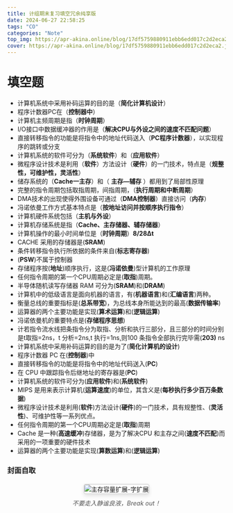 ```yaml
---
title: 计组期末复习填空冗余纯享版
date: 2024-06-27 22:58:25
tags: "CO"
categories: "Note"
top_img: https://apr-akina.online/blog/17df5759880911ebb6edd017c2d2eca2.jpg
cover: https://apr-akina.online/blog/17df5759880911ebb6edd017c2d2eca2.jpg
---
```


# 填空题

- 计算机系统中采用补码运算的目的是（**简化计算机设计**）
- 程序计数器PC在（**控制器中**）
- 计算机主频周期是指（**时钟周期**）
- I/O接口中数据缓冲器的作用是（**解决CPU与外设之间的速度不匹配问题**）
- 直接转移指令的功能是将指令中的地址代码送入（**PC程序计数器**），以实现程序的跳转或分支
- 计算机系统的软件可分为（**系统软件**）和（**应用软件**）
- 微程序设计技术是利用（**软件**）方法设计（**硬件**）的一门技术，特点是（**规整性，可维护性，灵活性**）
- 储存系统的（**Cache一主存**）和（ **主存—辅存** ）都用到了局部性原理
- 完整的指令周期包括取指周期，间指周期，（**执行周期和中断周期**）
- DMA技术的出现使得外围设备可通过（**DMA控制器**）直接访问（**内存**）
- 冯诺依曼工作方式基本特点是（**按地址访问并按顺序执行指令**）
- 计算机硬件系统包括（**主机与外设**）
- 计算机存储系统是指（**Cache、主存储器、辅存储器**）
- 计算机操作的最小时间单位是（**时钟周期**）**8/28Δt**
- CACHE 采用的存储器是(**SRAM**)
- 条件转移指令执行所依据的条件来自(**标志寄存器**)
- (**PSW**)不属于控制器
- 存储程序按(**地址**)顺序执行，这是(**冯诺依曼**)型计算机的工作原理
- 任何指令周期的第一个CPU周期必定是(**取指**)周期。
- 半导体随机读写存储器 RAM 可分为(**SRAM**)和(**DRAM**)
- 计算机中的低级语言是面向机器的语言，有(**机器语言**)和(**汇编语言**)两种。
- 衡量总线的重要指标是(**总系带宽**)，为总线本身所能达到的最高(**数据传输率**)
- 运算器的两个主要功能是实现(**算术运算**)和(**逻辑运算**)
- 冯诺依曼机的重要特点是(**存储程序思想**)
- 计若指令流水线把条指令分为取指、分析和执行三部分，且三部分的时间分别是t取指=2ns，t 分析=2ns,t 执行=1ns,则100 条指令全部执行完毕需(**203)** ns
- 计算机系统中采用补码运算的目的是为了(**简化计算机的设计**)
- 程序计数器 PC 在(**控制器**)中
- 直接转移指令的功能是将指令中的地址代码送入(**PC**)
- 在 CPU 中跟踪指令后继地址的寄存器是(**PC**)
- 计算机系统的软件可分为(**应用软件**)和(**系统软件**)
- MIPS 是用来表示计算机(**运算速度**)的单位，其含义是(**每秒执行多少百万条数据**)
- 微程序设计技术是利用(**软件**)方法设计(**硬件**)的一门技术，具有规整性、(**灵活性**)、可维护性等一系列优点。
- 任何指令周期的第一个CPU周期必定是(**取指**)周期
- Cache 是一种(**高速缓冲**)存储器，是为了解决CPU 和主存之间(**速度不匹配**)而采用的一项重要的硬件技术
- 运算器的两个主要功能是实现(**算数运算**)和(**逻辑运算**)



### 封面自取

<style>
.custom-image-container {
    text-align: center;
    margin: 20px 0;
}

.custom-image-container img {
    max-width: 100%;
    height: auto;
    border: 2px solid #ddd;
    border-radius: 5px;
    box-shadow: 0 4px 8px rgba(0,0,0,0.1);
}

.custom-image-caption {
    margin-top: 10px;
    font-style: italic;
    color: #555;
}
</style>

<div class="custom-image-container">
    <img src="https://apr-akina.online/blog/17df5759880911ebb6edd017c2d2eca2.jpg" alt="主存容量扩展-字扩展">
    <div class="custom-image-caption">不要走入静谧良液，Break out！</div>
</div>
